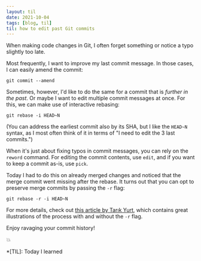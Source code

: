 ```yaml
---
layout: til
date: 2021-10-04
tags: [blog, til]
til: how to edit past Git commits
---
```


When making code changes in Git, I often forget something or notice a typo slightly too late.

Most frequently, I want to improve my last commit message. In those cases, I can easily amend the commit:

```
git commit --amend
```

Sometimes, however, I'd like to do the same for a commit that is _further in the past_. Or maybe I want to edit multiple commit messages at once. For this, we can make use of interactive rebasing:

```
git rebase -i HEAD~N
```

(You can address the earliest commit also by its SHA, but I like the `HEAD~N` syntax, as I most often think of it in terms of "I need to edit the 3 last commits.")

When it's just about fixing typos in commit messages, you can rely on the `reword` command. For editing the commit contents, use `edit`, and if you want to keep a commit as-is, use `pick`.

Today I had to do this on already merged changes and noticed that the merge commit went missing after the rebase. It turns out that you can opt to preserve merge commits by passing the `-r` flag:

```
git rebase -r -i HEAD~N
```

For more details, check out [this article by Tarık Yurt](https://mtyurt.net/post/2019/git-rebase-merges-option.html), which contains great illustrations of the process with and without the `-r` flag.

Enjoy ravaging your commit history!

:boom:

*[TIL]: Today I learned